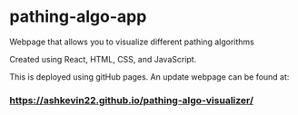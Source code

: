 # pathing-algo-app

Webpage that allows you to visualize different pathing algorithms

Created using React, HTML, CSS, and JavaScript.

This is deployed using gitHub pages. An update webpage can be found at:
### https://ashkevin22.github.io/pathing-algo-visualizer/
